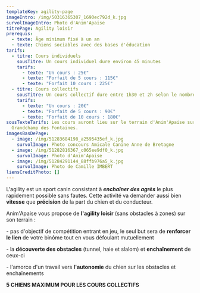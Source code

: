 ```yaml
---
templateKey: agility-page
imageIntro: /img/50316365307_1690ec792d_k.jpg
survolImageIntro: Photo d'Anim'Apaise
titrePage: Agility loisir
prerequis:
  - texte: Âge minimum fixé à un an
  - texte: Chiens sociables avec des bases d'éducation
tarifs:
  - titre: Cours individuels
    sousTitre: Un cours individuel dure environ 45 minutes
    tarifs:
      - texte: "Un cours : 25€"
      - texte: "Forfait de 5 cours : 115€"
      - texte: "Forfait 10 cours : 225€"
  - titre: Cours collectifs
    sousTitre: Un cours collectif dure entre 1h30 et 2h selon le nombre de participants
    tarifs:
      - texte: "Un cours : 20€"
      - texte: "Forfait de 5 cours : 90€"
      - texte: "Forfait de 10 cours : 180€"
sousTexteTarifs: Les cours auront lieu sur le terrain d'Anim'Apaise sur
  Grandchamp des Fontaines.
imagesBasDePage:
  - image: /img/51283684198_a2595435ef_k.jpg
    survolImage: Photo concours Amicale Canine Anne de Bretagne
  - image: /img/51282816367_c065ee9df0_k.jpg
    survolImage: Photo d'Anim'Apaise
  - image: /img/51284291144_88ffb976a5_k.jpg
    survolImage: Photo de Camille IMBERT
liensCreditPhoto: []
---
```

L'agility est un sport canin consistant à ***enchaîner des agrès*** le plus rapidement possible sans fautes. Cette activité va demander aussi bien **vitesse** que **précision** de la part du chien et du conducteur. 

Anim'Apaise vous propose de **l'agility loisir** (sans obstacles à zones) sur son terrain :

\- pas d'objectif de compétition entrant en jeu, le seul but sera de **renforcer le lien** de votre binôme tout en vous défoulant mutuellement

\- la **découverte des obstacles** (tunnel, haie et slalom) et **enchaînement** de ceux-ci

\- l'amorce d'un travail vers **l'autonomie** du chien sur les obstacles et enchaînements

**5 CHIENS MAXIMUM POUR LES COURS COLLECTIFS**